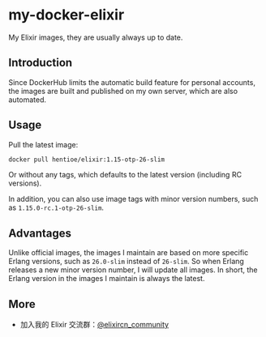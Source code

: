 # my-docker-elixir

My Elixir images, they are usually always up to date.

## Introduction

Since DockerHub limits the automatic build feature for personal accounts, the images are built and published on my own server, which are also automated.

## Usage

Pull the latest image:

```bash
docker pull hentioe/elixir:1.15-otp-26-slim
```

Or without any tags, which defaults to the latest version (including RC versions).

In addition, you can also use image tags with minor version numbers, such as `1.15.0-rc.1-otp-26-slim`.

## Advantages

Unlike official images, the images I maintain are based on more specific Erlang versions, such as `26.0-slim` instead of `26-slim`. So when Erlang releases a new minor version number, I will update all images. In short, the Erlang version in the images I maintain is always the latest.

## More

- 加入我的 Elixir 交流群：[@elixircn_community](https://t.me/elixircn_community)

